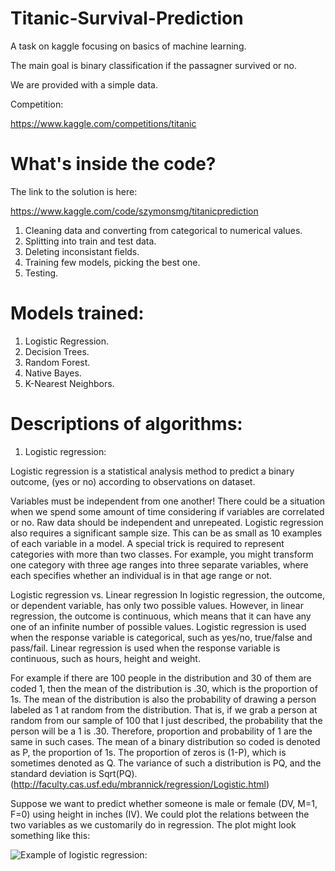 # Titanic-Survival-Prediction
A task on kaggle focusing on basics of machine learning.

The main goal is binary classification if the passagner survived or no. 

We are provided with a simple data.

Competition:

https://www.kaggle.com/competitions/titanic

# What's inside the code?
The link to the solution is here:

https://www.kaggle.com/code/szymonsmg/titanicprediction

1. Cleaning data and converting from categorical to numerical values.
2. Splitting into train and test data.
3. Deleting inconsistant fields.
4. Training few models, picking the best one.
5. Testing.

# Models trained:
1. Logistic Regression.
2. Decision Trees.
3. Random Forest.
4. Native Bayes.
5. K-Nearest Neighbors.

# Descriptions of algorithms:
1. Logistic regression:

Logistic regression is a statistical analysis method to predict a binary outcome, (yes or no) according to observations on dataset. 

Variables must be independent from one another! There could be a situation when we spend some amount of time considering if variables are correlated or no.
Raw data should be independent and unrepeated. Logistic regression also requires a significant sample size. This can be as small as 10 examples of each variable in a model. 
 A special trick is required to represent categories with more than two classes. For example, you might transform one category with three age ranges into three separate variables, where each specifies whether an individual is in that age range or not.

Logistic regression vs. Linear regression
In logistic regression, the outcome, or dependent variable, has only two possible values. However, in linear regression, the outcome is continuous, which means that it can have any one of an infinite number of possible values.
Logistic regression is used when the response variable is categorical, such as yes/no, true/false and pass/fail. Linear regression is used when the response variable is continuous, such as hours, height and weight.

For example if there are 100 people in the distribution and 30 of them are coded 1, then the mean of the distribution is .30, which is the proportion of 1s. The mean of the distribution is also the probability of drawing a person labeled as 1 at random from the distribution. That is, if we grab a person at random from our sample of 100 that I just described, the probability that the person will be a 1 is .30. Therefore, proportion and probability of 1 are the same in such cases. The mean of a binary distribution so coded is denoted as P, the proportion of 1s. The proportion of zeros is (1-P), which is sometimes denoted as Q. The variance of such a distribution is PQ, and the standard deviation is Sqrt(PQ). (http://faculty.cas.usf.edu/mbrannick/regression/Logistic.html)

Suppose we want to predict whether someone is male or female (DV, M=1, F=0) using height in inches (IV). We could plot the relations between the two variables as we customarily do in regression. The plot might look something like this:

![Example of logistic regression:](https://user-images.githubusercontent.com/71320683/208404087-817dafa4-f83d-4da1-a7aa-b67ee3002dce.png)
